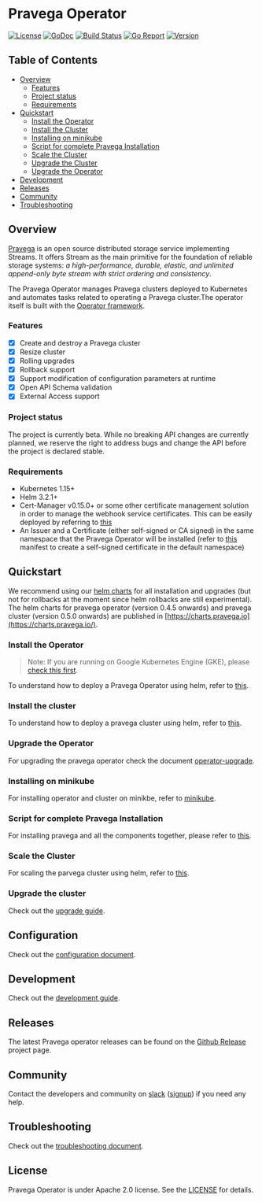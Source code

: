 # Pravega Operator

 [![License](https://img.shields.io/badge/License-Apache%202.0-blue.svg)](https://opensource.org/licenses/Apache-2.0) [![GoDoc](https://godoc.org/github.com/pravega/pravega-operator?status.svg)](https://godoc.org/github.com/pravega/pravega-operator) [![Build Status](https://travis-ci.org/pravega/pravega-operator.svg?branch=master)](https://travis-ci.org/pravega/pravega-operator) [![Go Report](https://goreportcard.com/badge/github.com/pravega/pravega-operator)](https://goreportcard.com/report/github.com/pravega/pravega-operator) [![Version](https://img.shields.io/github/release/pravega/pravega-operator.svg)](https://github.com/pravega/pravega-operator/releases)

## Table of Contents

 * [Overview](#overview)
    * [Features](#features)
    * [Project status](#project-status)
    * [Requirements](#requirements)
 * [Quickstart](#quickstart)
    * [Install the Operator](#install-the-operator)
    * [Install the Cluster](#install-the-cluster)
    * [Installing on minikube](#installing-on-minikube)
    * [Script for complete Pravega Installation](#script-for-complete-pravega-installation)
    * [Scale the Cluster](#scale-the-cluster)
    * [Upgrade the Cluster](#upgrade-the-cluster)
    * [Upgrade the Operator](#upgrade-the-operator)
 * [Development](#development)
 * [Releases](#releases)
 * [Community](#community)
 * [Troubleshooting](#troubleshooting)

## Overview

[Pravega](http://pravega.io) is an open source distributed storage service implementing Streams. It offers Stream as the main primitive for the foundation of reliable storage systems: *a high-performance, durable, elastic, and unlimited append-only byte stream with strict ordering and consistency*.

The Pravega Operator manages Pravega clusters deployed to Kubernetes and automates tasks related to operating a Pravega cluster.The operator itself is built with the [Operator framework](https://github.com/operator-framework/operator-sdk).

### Features

- [x] Create and destroy a Pravega cluster
- [x] Resize cluster
- [x] Rolling upgrades
- [x] Rollback support
- [x] Support modification of configuration parameters at runtime
- [x] Open API Schema validation
- [x] External Access support

### Project status

The project is currently beta. While no breaking API changes are currently planned, we reserve the right to address bugs and change the API before the project is declared stable.

### Requirements

- Kubernetes 1.15+
- Helm 3.2.1+
- Cert-Manager v0.15.0+ or some other certificate management solution in order to manage the webhook service certificates. This can be easily deployed by referring to [this](https://cert-manager.io/docs/installation/kubernetes/)
- An Issuer and a Certificate (either self-signed or CA signed) in the same namespace that the Pravega Operator will be installed (refer to [this](https://github.com/pravega/pravega-operator/blob/master/deploy/certificate.yaml) manifest to create a self-signed certificate in the default namespace)

## Quickstart

We recommend using our [helm charts](charts) for all installation and upgrades (but not for rollbacks at the moment since helm rollbacks are still experimental). The helm charts for pravega operator (version 0.4.5 onwards) and pravega cluster (version 0.5.0 onwards) are published in [https://charts.pravega.io](https://charts.pravega.io/).

### Install the Operator

> Note: If you are running on Google Kubernetes Engine (GKE), please [check this first](doc/development.md#installation-on-google-kubernetes-engine).

To understand how to deploy a Pravega Operator using helm, refer to [this](charts/pravega-operator#deploying-pravega-operator).

### Install the cluster

To understand how to deploy a pravega cluster using helm, refer to [this](charts/pravega#deploying-a-pravega-cluster).

### Upgrade the Operator

For upgrading the pravega operator check the document [operator-upgrade](doc/operator-upgrade.md).

### Installing on minikube

For installing operator and cluster on minikbe, refer to [minikube](doc/minikube_setup.md).

### Script for complete Pravega Installation

For installing pravega and all the components together, please refer to [this](setup/README.md).

### Scale the Cluster

For scaling the parvega cluster using helm, refer to [this](charts/pravega#updating-the-chart).

### Upgrade the cluster

Check out the [upgrade guide](doc/upgrade-cluster.md).

## Configuration

Check out the [configuration document](doc/configuration.md).

## Development

Check out the [development guide](doc/development.md).

## Releases  

The latest Pravega operator releases can be found on the [Github Release](https://github.com/pravega/pravega-operator/releases) project page.

## Community

Contact the developers and community on [slack](https://pravega-io.slack.com/) ([signup](https://pravega-slack-invite.herokuapp.com/)) if you need any help.

## Troubleshooting

Check out the [troubleshooting document](doc/troubleshooting.md).

## License
Pravega Operator is under Apache 2.0 license. See the [LICENSE](https://github.com/pravega/pravega-operator/blob/master/LICENSE) for details.
